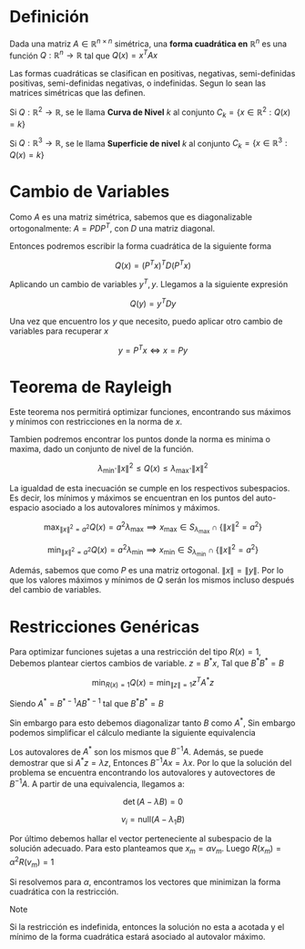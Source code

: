 # Definición

Dada una matriz $A \in \mathbb{R}^{n \times n}$ simétrica, una **forma cuadrática en** $\mathbb{R}^n$ es una función $Q: \mathbb{R}^n \to \mathbb{R}$ tal que $Q(x) = x^T Ax$

Las formas cuadráticas se clasifican en positivas, negativas, semi-definidas positivas, semi-definidas negativas, o indefinidas. Segun lo sean las matrices simétricas que las definen.

Si $Q: \mathbb{R}^2 \to \mathbb{R}$, se le llama **Curva de Nivel** $k$ al conjunto $C_k = \{x \in \mathbb{R}^2: Q(x) = k\}$

Si $Q: \mathbb{R}^3 \to \mathbb{R}$, se le llama **Superficie de nivel** $k$ al conjunto $C_k = \{x \in \mathbb{R}^3: Q(x) = k\}$

# Cambio de Variables

Como $A$ es una matriz simétrica, sabemos que es diagonalizable ortogonalmente: $A = PDP^T$, con $D$ una matriz diagonal.

Entonces podremos escribir la forma cuadrática de la siguiente forma

$$
Q(x) = (P^Tx)^T D (P^Tx)
$$

Aplicando un cambio de variables $y^T, y$. Llegamos a la siguiente expresión

$$
Q(y) = y^T D y
$$

Una vez que encuentro los $y$ que necesito, puedo aplicar otro cambio de variables para recuperar $x$

$$
y = P^Tx \iff x = Py
$$

# Teorema de Rayleigh

Este teorema nos permitirá optimizar funciones, encontrando sus máximos y mínimos con restricciones en la norma de $x$.

Tambien podremos encontrar los puntos donde la norma es minima o maxima, dado un conjunto de nivel de la función.

$$
\lambda_\text{min} \cdot \|x\|^2 \leq Q(x) \leq \lambda_\text{max} \cdot \|x\|^2
$$

La igualdad de esta inecuación se cumple en los respectivos subespacios. Es decir, los mínimos y máximos se encuentran en los puntos del auto-espacio asociado a los autovalores mínimos y máximos.

$$
\max_{\|x\|^2 = a^2}Q(x) = a^2 \lambda_{\text{max}} \implies x_\text{max} \in S_{\lambda_\text{max}} \cap \{\|x\|^2 = a^2\}
$$

$$
\min_{\|x\|^2 = a^2}Q(x) = a^2 \lambda_{\text{min}} \implies x_\text{min} \in S_{\lambda_\text{min}} \cap \{\|x\|^2 = a^2\}
$$

Además, sabemos que como $P$ es una matriz ortogonal. $\|x\| = \|y\|$. Por lo que los valores máximos y mínimos de $Q$ serán los mismos incluso después del cambio de variables.

# Restricciones Genéricas

Para optimizar funciones sujetas a una restricción del tipo $R(x) = 1$, Debemos plantear ciertos cambios de variable. $z = B^*x$, Tal que $B^* B^* = B$

$$
\min_{R(x) = 1} Q(x) = \min_{\|z\| = 1} z^T A^* z
$$

Siendo $A^* = B^{*-1} A B^{*-1}$ tal que $B^* B^* = B$

Sin embargo para esto debemos diagonalizar tanto $B$ como $A^*$, Sin embargo podemos simplificar el cálculo mediante la siguiente equivalencia

Los autovalores de $A^*$ son los mismos que $B^{-1}A$. Además, se puede demostrar que si $A^* z = \lambda z$, Entonces $B^{-1}A x = \lambda x$. Por lo que la solución del problema se encuentra encontrando los autovalores y autovectores de $B^{-1}A$. A partir de una equivalencia, llegamos a:

$$
\det(A - \lambda B) = 0
$$

$$
v_i = \text{null}(A - \lambda_1 B)
$$

Por último debemos hallar el vector perteneciente al subespacio de la solución adecuado. Para esto planteamos que $x_{m} = \alpha v_{m}$. Luego $R(x_m) = \alpha^2 R(v_m) = 1$

Si resolvemos para $\alpha$, encontramos los vectores que minimizan la forma cuadrática con la restricción.

> [!note]
> Si la restricción es indefinida, entonces la solución no esta a acotada y el mínimo de la forma cuadrática estará asociado al autovalor máximo.

